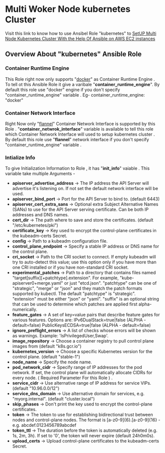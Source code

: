# Multi Woker Node kubernetes Cluster
Visit this link to know how to use Ansibel Role "kubernetes" to [SetUP Multi Node Kubernetes Cluster With the Help Of Ansible on AWS EC2 instances]()  

## Overview About "kubernetes" Ansible Role  
### Container Runtime Engine  
This Role right now only supports "[docker](https://docs.docker.com/get-started/overview/)" as Container Runtime Engine . To tell ot this Ansible Role  it give a varibale "**container_runtime_engine**".  By default this role use "docker" engine if you don't specify "container_runtime_engine" variable .
Eg-  container_runtime_engine: "docker"  
### Container Network Interface  
Right Now only "[flannel](https://github.com/coreos/flannel#flannel)" Container Network Interface is supported by this Role . "**container_netwrok_interface**" variable is available to tell this role which Container Network Interface will used to setup kubernetes cluster . By default this role use "**flannel**" network interface if you don't specify "container_runtime_engine" variable .
### Intialize Info  
To give Initialization Information to Role , it has "**init_info**" vaiable . This variable take multiple Arguments -
- **apiserver_advertise_address**  ->  The IP address the API Server will advertise it's listening on. If not set the default network interface will be used.
- **apiserver_bind_port**  ->  Port for the API Server to bind to. (default 6443)
- **apiserver_cert_extra_sans**  ->  Optional extra Subject Alternative Names (SANs) to use for the API Server serving certificate. Can be both IP addresses and DNS names.
- **cert_dir**  ->  The path where to save and store the certificates. (default "/etc/kubernetes/pki")
- **certificate_key**  ->  Key used to encrypt the control-plane certificates in the kubeadm-certs Secret.
- **config**  ->  Path to a kubeadm configuration file.
- **control_plane_endpoint**  ->  Specify a stable IP address or DNS name for the control plane.
- **cri_socket**  ->  Path to the CRI socket to connect. If empty kubeadm will try to auto-detect this value; use this option only if you have more than one CRI installed or if you have non-standard CRI socket.
- **experimental_patches**  ->  Path to a directory that contains files named "target[suffix][+patchtype].extension". For example, "kube-apiserver0+merge.yaml" or just "etcd.json". "patchtype" can be one of "strategic", "merge" or "json" and they match the patch formats supported by kubectl. The default "patchtype" is "strategic". "extension" must be either "json" or "yaml". "suffix" is an optional string that can be used to determine which patches are applied first alpha-numerically.
- **feature_gates**  ->  A set of key=value pairs that describe feature gates for various features. Options are:
                                             IPv6DualStack=true|false (ALPHA - default=false)
                                             PublicKeysECDSA=true|false (ALPHA - default=false)
- **ignore_preflight_errors**  ->  A list of checks whose errors will be shown as warnings. Example: 'IsPrivilegedUser,Swap'.
- **image_repository**  ->  Choose a container registry to pull control plane images from (default "k8s.gcr.io")
- **kubernetes_version**  ->  Choose a specific Kubernetes version for the control plane. (default "stable-1")
- **node_name**  ->  Specify the node name.
- **pod_network_cidr**  ->  Specify range of IP addresses for the pod network. If set, the control plane will automatically allocate CIDRs for every node. ( Required Parameter For this Role ) .
- **service_cidr**  ->  Use alternative range of IP address for service VIPs. (default "10.96.0.0/12")
- **service_dns_domain**  -> Use alternative domain for services, e.g. "myorg.internal". (default "cluster.local")
- **skip_phases**  ->  Don't print the key used to encrypt the control-plane certificates.
- **token**  ->  The token to use for establishing bidirectional trust between nodes and control-plane nodes. The format is [a-z0-9]{6}\.[a-z0-9]{16} - e.g. abcdef.0123456789abcdef
- **token_ttl**  ->  The duration before the token is automatically deleted (e.g. 1s, 2m, 3h). If set to '0', the token will never expire (default 24h0m0s).
- **upload_certs**  ->  Upload control-plane certificates to the kubeadm-certs Secret.
